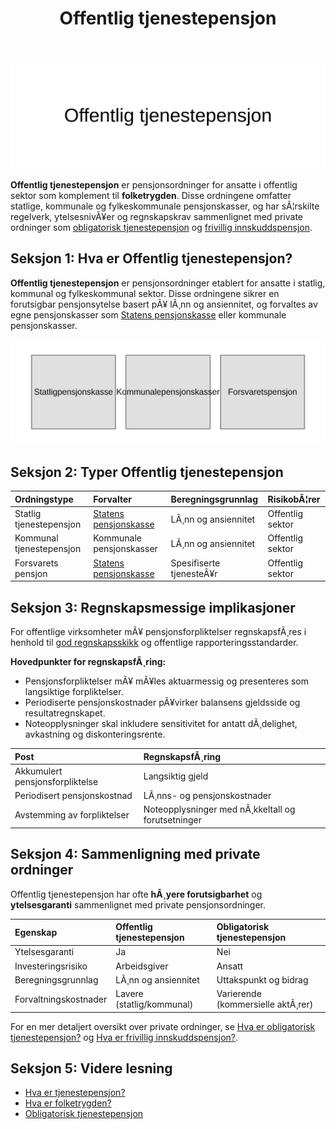 ﻿---
title: "Offentlig tjenestepensjon"
meta_title: "Offentlig tjenestepensjon"
meta_description: '![Offentlig tjenestepensjon](offentlig-tjenestepensjon-image.svg)'
slug: offentlig-tjenestepensjon
type: blog
layout: pages/single
---

![Offentlig tjenestepensjon](offentlig-tjenestepensjon-image.svg)

**Offentlig tjenestepensjon** er pensjonsordninger for ansatte i offentlig sektor som komplement til **folketrygden**. Disse ordningene omfatter statlige, kommunale og fylkeskommunale pensjonskasser, og har sÃ¦rskilte regelverk, ytelsesnivÃ¥er og regnskapskrav sammenlignet med private ordninger som [obligatorisk tjenestepensjon](/blogs/regnskap/obligatorisk-tjenestepensjon "Obligatorisk tjenestepensjon Guide") og [frivillig innskuddspensjon](/blogs/regnskap/frivillig-innskuddspensjon "Frivillig Innskuddspensjon: Guide til Frivillig Pensjonsordning for Bedrifter og Ansatte").

## Seksjon 1: Hva er Offentlig tjenestepensjon?

**Offentlig tjenestepensjon** er pensjonsordninger etablert for ansatte i statlig, kommunal og fylkeskommunal sektor. Disse ordningene sikrer en forutsigbar pensjonsytelse basert pÃ¥ lÃ¸nn og ansiennitet, og forvaltes av egne pensjonskasser som [Statens pensjonskasse](/blogs/regnskap/statens-pensjonskasse "Statens pensjonskasse") eller kommunale pensjonskasser.

![Oversikt over offentlig tjenestepensjon](offentlig-tjenestepensjon-oversikt.svg)

## Seksjon 2: Typer Offentlig tjenestepensjon

| Ordningstype              | Forvalter                  | Beregningsgrunnlag             | RisikobÃ¦rer       |
|:--------------------------|:---------------------------|:-------------------------------|:------------------|
| Statlig tjenestepensjon   | [Statens pensjonskasse](/blogs/regnskap/statens-pensjonskasse "Statens pensjonskasse") | LÃ¸nn og ansiennitet            | Offentlig sektor  |
| Kommunal tjenestepensjon  | Kommunale pensjonskasser   | LÃ¸nn og ansiennitet            | Offentlig sektor  |
| Forsvarets pensjon        | [Statens pensjonskasse](/blogs/regnskap/statens-pensjonskasse "Statens pensjonskasse") | Spesifiserte tjenesteÃ¥r        | Offentlig sektor  |

## Seksjon 3: Regnskapsmessige implikasjoner

For offentlige virksomheter mÃ¥ pensjonsforpliktelser regnskapsfÃ¸res i henhold til [god regnskapsskikk](/blogs/regnskap/god-regnskapsskikk "God regnskapsskikk: Prinsipper og Retningslinjer") og offentlige rapporteringsstandarder.

**Hovedpunkter for regnskapsfÃ¸ring:**

* Pensjonsforpliktelser mÃ¥ mÃ¥les aktuarmessig og presenteres som langsiktige forpliktelser.
* Periodiserte pensjonskostnader pÃ¥virker balansens gjeldsside og resultatregnskapet.
* Noteopplysninger skal inkludere sensitivitet for antatt dÃ¸delighet, avkastning og diskonteringsrente.

| Post                             | RegnskapsfÃ¸ring                          |
|:---------------------------------|:-----------------------------------------|
| Akkumulert pensjonsforpliktelse  | Langsiktig gjeld                         |
| Periodisert pensjonskostnad      | LÃ¸nns- og pensjonskostnader              |
| Avstemming av forpliktelser      | Noteopplysninger med nÃ¸kkeltall og forutsetninger |

## Seksjon 4: Sammenligning med private ordninger

Offentlig tjenestepensjon har ofte **hÃ¸yere forutsigbarhet** og **ytelsesgaranti** sammenlignet med private pensjonsordninger.

| Egenskap                  | Offentlig tjenestepensjon     | Obligatorisk tjenestepensjon   |
|:--------------------------|:------------------------------|:------------------------------|
| Ytelsesgaranti            | Ja                             | Nei                            |
| Investeringsrisiko        | Arbeidsgiver                   | Ansatt                         |
| Beregningsgrunnlag        | LÃ¸nn og ansiennitet            | Uttakspunkt og bidrag          |
| Forvaltningskostnader     | Lavere (statlig/kommunal)      | Varierende (kommersielle aktÃ¸rer) |

For en mer detaljert oversikt over private ordninger, se [Hva er obligatorisk tjenestepensjon?](/blogs/regnskap/obligatorisk-tjenestepensjon "Obligatorisk tjenestepensjon Guide") og [Hva er frivillig innskuddspensjon?](/blogs/regnskap/frivillig-innskuddspensjon "Frivillig Innskuddspensjon: Guide til Frivillig Pensjonsordning for Bedrifter og Ansatte").

## Seksjon 5: Videre lesning

* [Hva er tjenestepensjon?](/blogs/regnskap/hva-er-tjenestepensjon "Hva er Tjenestepensjon? Komplett Guide til Bedriftspensjon og RegnskapsfÃ¸ring")
* [Hva er folketrygden?](/blogs/regnskap/hva-er-folketrygden "Hva er Folketrygden? Komplett Guide til Norges Offentlige Pensjonssystem")
* [Obligatorisk tjenestepensjon](/blogs/regnskap/obligatorisk-tjenestepensjon "Hva er Obligatorisk tjenestepensjon")


